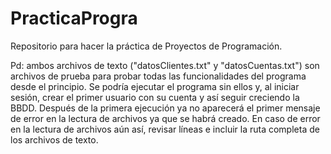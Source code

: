 # PracticaProgra
Repositorio para hacer la práctica de Proyectos de Programación. 

Pd: ambos archivos de texto ("datosClientes.txt" y "datosCuentas.txt") son archivos de prueba para probar todas las funcionalidades del programa desde el principio. Se podría ejecutar el programa sin ellos y, al iniciar sesión, crear el primer usuario con su cuenta y así seguir creciendo la BBDD. Después de la primera ejecución ya no aparecerá el primer mensaje de error en la lectura de archivos ya que se habrá creado.
En caso de error en la lectura de archivos aún así, revisar líneas e incluir la ruta completa de los archivos de texto.

